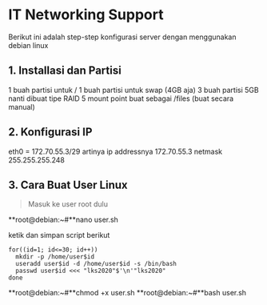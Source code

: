 # IT Networking Support

Berikut ini adalah step-step konfigurasi server dengan menggunakan debian linux

## 1. Installasi dan Partisi
1 buah partisi untuk /
1 buah partisi untuk swap (4GB aja)
3 buah partisi 5GB nanti dibuat tipe RAID 5
mount point buat sebagai /files (buat secara manual)

## 2. Konfigurasi IP
eth0 = 172.70.55.3/29
artinya
ip addressnya 172.70.55.3
netmask 255.255.255.248

## 3. Cara Buat User Linux
> Masuk ke user root dulu

**root@debian:~#**nano user.sh

ketik dan simpan script berikut
```
for((id=1; id<=30; id++))
  mkdir -p /home/user$id
  useradd user$id -d /home/user$id -s /bin/bash
  passwd user$id <<< "lks2020"$'\n'"lks2020"
done
```
**root@debian:~#**chmod +x user.sh
**root@debian:~#**bash user.sh

